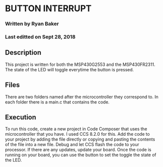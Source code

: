 # BUTTON INTERRUPT
### Written by Ryan Baker
### Last editted on Sept 28, 2018
## Description
This project is written for both the MSP430G2553 and the MSP430FR2311. The state of the LED will toggle everytime the button is pressed.
## Files
There are two folders named after the microcontroller they correspond to. In each folder there is a main.c that contains the code.
## Execution
To run this code, create a new project in Code Composer that uses the microcontroller that you have. I used CCS 8.2.0 for this. Add the code to your project by adding the file directly or copying and pasting the contents of the file into a new file. Debug and let CCS flash the code to your processor. If there are any updates, update your board. Once the code is running on your board, you can use the button to set the toggle the state of the LED.